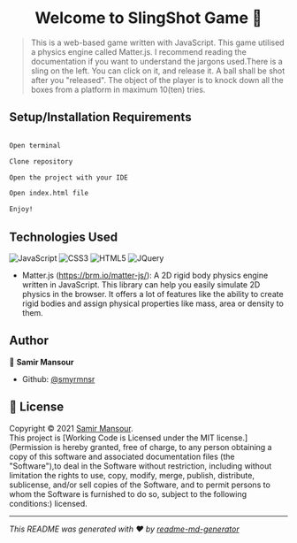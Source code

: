 <h1 align="center">Welcome to SlingShot Game 👋</h1>

> This is a web-based game written with JavaScript. This game utilised a physics engine called Matter.js. I recommend reading the documentation if you want to understand the jargons used.There is a sling on the left. You can click on it, and release it. A ball shall be shot after you &#34;released&#34;. The object of the player is to knock down all the boxes from a platform in maximum 10(ten) tries.

## Setup/Installation Requirements

```sh

Open terminal

Clone repository

Open the project with your IDE

Open index.html file

Enjoy!

```

## Technologies Used


![JavaScript](https://img.shields.io/badge/-JavaScript-black?style=flat&logo=javascript)
![CSS3](https://img.shields.io/badge/-CSS-black?style=flat&logo=css3)
![HTML5](https://img.shields.io/badge/-HTML5-black?style=flat&logo=html5&logoColor=white)
![JQuery](https://img.shields.io/badge/jQuery-0769AD?style=for-the-badge&logo=jquery&logoColor=white)


- Matter.js (https://brm.io/matter-js/):
A 2D rigid body physics engine written in JavaScript. This library can help you easily simulate 2D physics in the browser. It offers a lot of features like the ability to create rigid bodies and assign physical properties like mass, area or density to them.

## Author

👤 **Samir Mansour**

- Github: [@smyrmnsr](https://github.com/smyrmnsr)

## 📝 License

Copyright © 2021 [Samir Mansour](https://github.com/smyrmnsr).<br />
This project is [Working Code is Licensed under the MIT license.](Permission is hereby granted, free of charge, to any person obtaining a copy of this software and associated documentation files (the &#34;Software&#34;),to deal in the Software without restriction, including without limitation the rights to use, copy, modify, merge, publish, distribute, sublicense, and/or sell copies of the Software, and to permit persons to whom the Software is furnished to do so, subject to the following conditions:) licensed.

---

_This README was generated with ❤️ by [readme-md-generator](https://github.com/kefranabg/readme-md-generator)_
